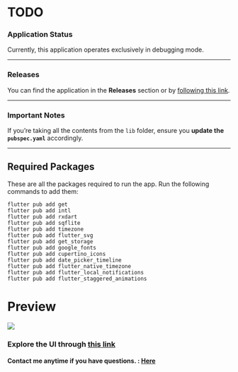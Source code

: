 # TODO

### Application Status
Currently, this application operates exclusively in debugging mode.

---

### Releases
You can find the application in the **Releases** section or by [following this link](#).

---

###  Important Notes
If you’re taking all the contents from the `lib` folder, ensure you **update the `pubspec.yaml`** accordingly.

---

## Required Packages
These are all the packages required to run the app. Run the following commands to add them:

```
flutter pub add get
flutter pub add intl
flutter pub add rxdart
flutter pub add sqflite
flutter pub add timezone
flutter pub add flutter_svg
flutter pub add get_storage
flutter pub add google_fonts
flutter pub add cupertino_icons
flutter pub add date_picker_timeline
flutter pub add flutter_native_timezone
flutter pub add flutter_local_notifications
flutter pub add flutter_staggered_animations
```

# Preview

<img src="images/preview/PreviewNo2.png" />

###

### Explore the UI through [this link](images/preview)

#### **Contact me anytime if you have questions.** : [Here](https://linktr.ee/userahmed)
